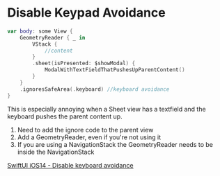 # Disable Keypad Avoidance

```Swift
var body: some View {
    GeometryReader { _ in
        VStack {
            //content
        }
        .sheet(isPresented: $showModal) {
            ModalWithTextFieldThatPushesUpParentContent()
        }
    }
    .ignoresSafeArea(.keyboard) //keyboard avoidance
}
```

This is especially annoying when a Sheet view has a textfield and the keyboard pushes the parent content up.

1. Need to add the ignore code to the parent view
2. Add a GeometryReader, even if you're not using it
3. If you are using a NavigationStack the GeometryReader needs to be inside the NavigationStack

[SwiftUI iOS14 - Disable keyboard avoidance](https://stackoverflow.com/a/77029231)
